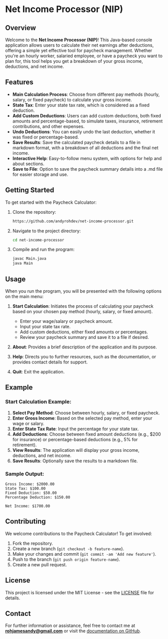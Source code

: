 
# **Net Income Processor (NIP)**

## **Overview**
Welcome to the **Net Income Processor (NIP)**! This Java-based console application allows users to calculate their net earnings after deductions, offering a simple yet effective tool for paycheck management. Whether you're an hourly worker, salaried employee, or have a paycheck you want to plan for, this tool helps you get a breakdown of your gross income, deductions, and net income.

## **Features**
- **Main Calculation Process**: Choose from different pay methods (hourly, salary, or fixed paycheck) to calculate your gross income.
- **State Tax**: Enter your state tax rate, which is considered as a fixed deduction.
- **Add Custom Deductions**: Users can add custom deductions, both fixed amounts and percentage-based, to simulate taxes, insurance, retirement contributions, and other expenses.
- **Undo Deductions**: You can easily undo the last deduction, whether it was fixed or percentage-based.
- **Save Results**: Save the calculated paycheck details to a file in markdown format, with a breakdown of all deductions and the final net income.
- **Interactive Help**: Easy-to-follow menu system, with options for help and about sections.
- **Save to File**: Option to save the paycheck summary details into a .md file for easier storage and use.

## **Getting Started**
To get started with the Paycheck Calculator:

1. Clone the repository:
   ```bash
   https://github.com/andyrohdev/net-income-processor.git
   ```

2. Navigate to the project directory:
   ```bash
   cd net-income-processor
   ```

3. Compile and run the program:
   ```bash
   javac Main.java
   java Main
   ```

## **Usage**
When you run the program, you will be presented with the following options on the main menu:

1. **Start Calculation**: Initiates the process of calculating your paycheck based on your chosen pay method (hourly, salary, or fixed amount).
   - Enter your wage/salary or paycheck amount.
   - Input your state tax rate.
   - Add custom deductions, either fixed amounts or percentages.
   - Review your paycheck summary and save it to a file if desired.
   
2. **About**: Provides a brief description of the application and its purpose.
   
3. **Help**: Directs you to further resources, such as the documentation, or provides contact details for support.

4. **Quit**: Exit the application.

## **Example**
### Start Calculation Example:
1. **Select Pay Method**: Choose between hourly, salary, or fixed paycheck.
2. **Enter Gross Income**: Based on the selected pay method, enter your wage or salary.
3. **Enter State Tax Rate**: Input the percentage for your state tax.
4. **Add Deductions**: Choose between fixed amount deductions (e.g., $200 for insurance) or percentage-based deductions (e.g., 5% for retirement).
5. **View Results**: The application will display your gross income, deductions, and net income.
6. **Save Results**: Optionally save the results to a markdown file.

### Sample Output:
```
Gross Income: $2000.00
State Tax: $100.00
Fixed Deduction: $50.00
Percentage Deduction: $150.00

Net Income: $1700.00
```

## **Contributing**
We welcome contributions to the Paycheck Calculator! To get involved:

1. Fork the repository.
2. Create a new branch (`git checkout -b feature-name`).
3. Make your changes and commit (`git commit -am 'Add new feature'`).
4. Push to the branch (`git push origin feature-name`).
5. Create a new pull request.

## **License**
This project is licensed under the MIT License - see the [LICENSE](LICENSE) file for details.

## **Contact**
For further information or assistance, feel free to contact me at **rohjamesandy@gmail.com** or visit the [documentation on GitHub](https://github.com/yourusername/pca).
